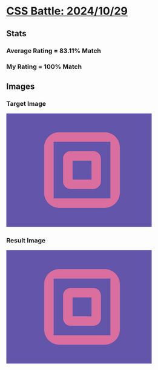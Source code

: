 # [CSS Battle: 2024/10/29](https://cssbattle.dev/play/Wzydzu5eFq7D6q1ZGDBP)

## Stats

### Average Rating = 83.11% Match

### My Rating = 100% Match

## Images

### Target Image

![](./images/target.png)

### Result Image

![](./images/result.png)
